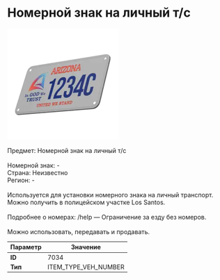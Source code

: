 # Номерной знак на личный т/с

![Item Image](../img/7034.webp?raw=true)

Предмет: Номерной знак на личный т/с<br><br>Номерной знак: -<br>Страна: Неизвестно<br>Регион: -<br><br>Используется для установки номерного знака на личный транспорт.<br>Можно получить в полицейском участке Los Santos.<br><br>Подробнее о номерах: /help — Ограничение за езду без номеров.<br><br>Можно использовать, передавать и продавать.


| Параметр | Значение |
|----------|----------|
| **ID** | 7034 |
| **Тип** | ITEM_TYPE_VEH_NUMBER |

